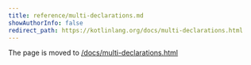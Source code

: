 ```yaml
---
title: reference/multi-declarations.md
showAuthorInfo: false
redirect_path: https://kotlinlang.org/docs/multi-declarations.html
---
```


The page is moved to [/docs/multi-declarations.html](/docs/multi-declarations.html)
